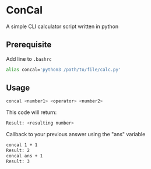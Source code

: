 # ConCal
A simple CLI calculator script written in python
<br>
## Prerequisite
Add line to `.bashrc` <br>
```bash
alias concal='python3 /path/to/file/calc.py'
```
## Usage
```bash
concal <number1> <operator> <number2>
```

This code will return:
```bash
Result: <resulting number>
```

Callback to your previous answer using the "ans" variable
```bash
concal 1 + 1
Result: 2
concal ans + 1
Result: 3
```

